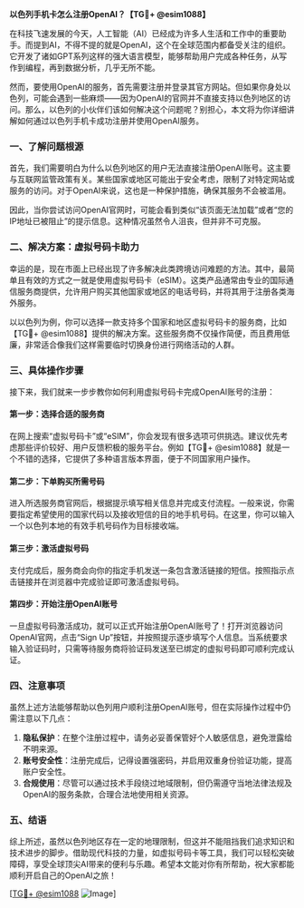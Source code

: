**以色列手机卡怎么注册OpenAI？【TG💪+ @esim1088】**

在科技飞速发展的今天，人工智能（AI）已经成为许多人生活和工作中的重要助手。而提到AI，不得不提的就是OpenAI，这个在全球范围内都备受关注的组织。它开发了诸如GPT系列这样的强大语言模型，能够帮助用户完成各种任务，从写作到编程，再到数据分析，几乎无所不能。

然而，要使用OpenAI的服务，首先需要注册并登录其官方网站。但如果你身处以色列，可能会遇到一些麻烦——因为OpenAI的官网并不直接支持以色列地区的访问。那么，以色列的小伙伴们该如何解决这个问题呢？别担心，本文将为你详细讲解如何通过以色列手机卡成功注册并使用OpenAI服务。

### 一、了解问题根源

首先，我们需要明白为什么以色列地区的用户无法直接注册OpenAI账号。这主要与互联网监管政策有关。某些国家或地区可能出于安全考虑，限制了对特定网站或服务的访问。对于OpenAI来说，这也是一种保护措施，确保其服务不会被滥用。

因此，当你尝试访问OpenAI官网时，可能会看到类似“该页面无法加载”或者“您的IP地址已被阻止”的提示信息。这种情况虽然令人沮丧，但并非不可克服。

### 二、解决方案：虚拟号码卡助力

幸运的是，现在市面上已经出现了许多解决此类跨境访问难题的方法。其中，最简单且有效的方式之一就是使用虚拟号码卡（eSIM）。这类产品通常由专业的国际通信服务商提供，允许用户购买其他国家或地区的电话号码，并将其用于注册各类海外服务。

以以色列为例，你可以选择一款支持多个国家和地区虚拟号码卡的服务商，比如【TG💪+ @esim1088】提供的解决方案。这些服务商不仅操作简便，而且费用低廉，非常适合像我们这样需要临时切换身份进行网络活动的人群。

### 三、具体操作步骤

接下来，我们就来一步步教你如何利用虚拟号码卡完成OpenAI账号的注册：

#### 第一步：选择合适的服务商

在网上搜索“虚拟号码卡”或“eSIM”，你会发现有很多选项可供挑选。建议优先考虑那些评价较好、用户反馈积极的服务平台。例如【TG💪+ @esim1088】就是一个不错的选择，它提供了多种语言版本界面，便于不同国家用户操作。

#### 第二步：下单购买所需号码

进入所选服务商官网后，根据提示填写相关信息并完成支付流程。一般来说，你需要指定希望使用的国家代码以及接收短信的目的地手机号码。在这里，你可以输入一个以色列本地的有效手机号码作为目标接收端。

#### 第三步：激活虚拟号码

支付完成后，服务商会向你的指定手机发送一条包含激活链接的短信。按照指示点击链接并在浏览器中完成验证即可激活虚拟号码。

#### 第四步：开始注册OpenAI账号

一旦虚拟号码激活成功，就可以正式开始注册OpenAI账号了！打开浏览器访问OpenAI官网，点击“Sign Up”按钮，并按照提示逐步填写个人信息。当系统要求输入验证码时，只需等待服务商将验证码发送至已绑定的虚拟号码即可顺利完成认证。

### 四、注意事项

虽然上述方法能够帮助以色列用户顺利注册OpenAI账号，但在实际操作过程中仍需注意以下几点：

1. **隐私保护**：在整个注册过程中，请务必妥善保管好个人敏感信息，避免泄露给不明来源。
2. **账号安全性**：注册完成后，记得设置强密码，并启用双重身份验证功能，提高账户安全性。
3. **合规使用**：尽管可以通过技术手段绕过地域限制，但仍需遵守当地法律法规及OpenAI的服务条款，合理合法地使用相关资源。

### 五、结语

综上所述，虽然以色列地区存在一定的地理限制，但这并不能阻挡我们追求知识和技术进步的脚步。借助现代科技的力量，如虚拟号码卡等工具，我们可以轻松突破障碍，享受全球顶尖AI带来的便利与乐趣。希望本文能对你有所帮助，祝大家都能顺利开启自己的OpenAI之旅！

[[TG💪+ @esim1088](https://t.me/s/esim1088) ![Image](https://i.postimg.cc/4NQfJmqS/Snipaste-2025-05-13-00-14-12.png)]